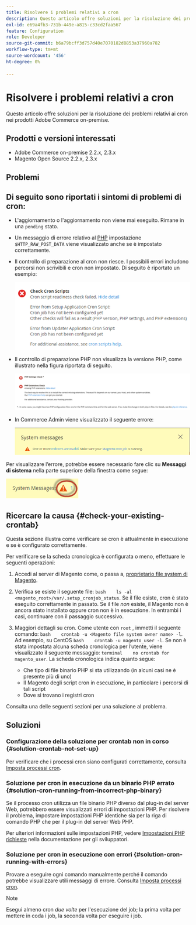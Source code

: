```yaml
---
title: Risolvere i problemi relativi a cron
description: Questo articolo offre soluzioni per la risoluzione dei problemi relativi ai cron nei prodotti Adobe Commerce on-premise.
exl-id: e69a4fb3-731b-449e-a815-c33cd2faa567
feature: Configuration
role: Developer
source-git-commit: b6a79bcff3d757d40e7070182d8853a37960a782
workflow-type: tm+mt
source-wordcount: '456'
ht-degree: 0%

---
```


# Risolvere i problemi relativi a cron

Questo articolo offre soluzioni per la risoluzione dei problemi relativi ai cron nei prodotti Adobe Commerce on-premise.

## Prodotti e versioni interessati

* Adobe Commerce on-premise 2.2.x, 2.3.x
* Magento Open Source 2.2.x, 2.3.x

## Problemi

## Di seguito sono riportati i sintomi di problemi di cron:

* L&#39;aggiornamento o l&#39;aggiornamento non viene mai eseguito. Rimane in una `pending` stato.
* Un messaggio di errore relativo al [PHP](https://glossary.magento.com/php) impostazione `$HTTP_RAW_POST_DATA` viene visualizzato anche se è impostato correttamente.
* Il controllo di preparazione al cron non riesce. I possibili errori includono percorsi non scrivibili e cron non impostato. Di seguito è riportato un esempio:

  ![upgr-tshoot-no-cron2.png](assets/upgr-tshoot-no-cron2.png)

* Il controllo di preparazione PHP non visualizza la versione PHP, come illustrato nella figura riportata di seguito.

  ![Screen_Shot_2019-08-29_at_1.36.08_PM.png](assets/Screen_Shot_2019-08-29_at_1.36.08_PM.png)

* In Commerce Admin viene visualizzato il seguente errore:

  ![compman-cron-not-running.png](assets/compman-cron-not-running.png)

Per visualizzare l’errore, potrebbe essere necessario fare clic su **Messaggi di sistema** nella parte superiore della finestra come segue:

![compman_sys-messages.png](assets/compman_sys-messages.png)

## Ricercare la causa {#check-your-existing-crontab}

Questa sezione illustra come verificare se cron è attualmente in esecuzione e se è configurato correttamente.

Per verificare se la scheda cronologica è configurata o meno, effettuare le seguenti operazioni:

1. Accedi al server di Magento come, o passa a, [proprietario file system di Magento](https://devdocs.magento.com/guides/v2.3/install-gde/prereq/file-sys-perms-over.html).
1. Verifica se esiste il seguente file:    `bash    ls -al <magento_root>/var/.setup_cronjob_status`. Se il file esiste, cron è stato eseguito correttamente in passato. Se il file *non* esiste, il Magento non è ancora stato installato oppure cron non è in esecuzione. In entrambi i casi, continuare con il passaggio successivo.
1. Maggiori dettagli su cron. Come utente con `root` , immetti il seguente comando:    `bash    crontab -u <Magento file system owner name> -l`. Ad esempio, su CentOS `bash    crontab -u magento_user -l`.  Se non è stata impostata alcuna scheda cronologica per l’utente, viene visualizzato il seguente messaggio:    `terminal    no crontab for magento_user`. La scheda cronologica indica quanto segue:

   * Che tipo di file binario PHP si sta utilizzando (in alcuni casi ne è presente più di uno)
   * Il Magento degli script cron in esecuzione, in particolare i percorsi di tali script
   * Dove si trovano i registri cron

Consulta una delle seguenti sezioni per una soluzione al problema.

## Soluzioni

### Configurazione della soluzione per crontab non in corso {#solution-crontab-not-set-up}

Per verificare che i processi cron siano configurati correttamente, consulta [Imposta processi cron](https://devdocs.magento.com/guides/v2.3/install-gde/install/post-install-config.html#post-install-cron).

### Soluzione per cron in esecuzione da un binario PHP errato {#solution-cron-running-from-incorrect-php-binary}

Se il processo cron utilizza un file binario PHP diverso dal plug-in del server Web, potrebbero essere visualizzati errori di impostazioni PHP. Per risolvere il problema, impostare impostazioni PHP identiche sia per la riga di comando PHP che per il plug-in del server Web PHP.

Per ulteriori informazioni sulle impostazioni PHP, vedere [Impostazioni PHP richieste](https://devdocs.magento.com/guides/v2.3/install-gde/prereq/php-settings.html) nella documentazione per gli sviluppatori.

### Soluzione per cron in esecuzione con errori {#solution-cron-running-with-errors}

Provare a eseguire ogni comando manualmente perché il comando potrebbe visualizzare utili messaggi di errore. Consulta [Imposta processi cron](https://devdocs.magento.com/guides/v2.3/install-gde/install/post-install-config.html#post-install-cron).

>[!NOTE]
>
>Esegui almeno cron *due volte* per l&#39;esecuzione del job; la prima volta per mettere in coda i job, la seconda volta per eseguire i job.
